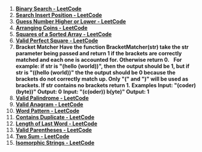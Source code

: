 ﻿1. [**Binary Search - LeetCode**](https://leetcode.com/problems/binary-search/)
1. [**Search Insert Position - LeetCode**](https://leetcode.com/problems/search-insert-position/)
1. [**Guess Number Higher or Lower - LeetCode**](https://leetcode.com/problems/guess-number-higher-or-lower/)
1. [**Arranging Coins - LeetCode**](https://leetcode.com/problems/arranging-coins/)
1. [**Squares of a Sorted Array - LeetCode**](https://leetcode.com/problems/squares-of-a-sorted-array/)
1. [**Valid Perfect Square - LeetCode**](https://leetcode.com/problems/valid-perfect-square/)
  1. **Bracket Matcher Have the function BracketMatcher(str) take the str parameter being passed and return 1 if the brackets are correctly matched and each one is accounted for. Otherwise return 0.**
  ` `**For example: if str is "(hello (world))", then the output should be 1, but if str is "((hello (world))" the the output should be 0 because the brackets do not correctly match up. Only "(" and ")" will be used as brackets. If str contains no brackets return 1.** 
  **Examples Input: "(coder)(byte))" Output: 0** 
  **Input: "(c(oder)) b(yte)" Output: 1**
1. [**Valid Palindrome - LeetCode**](https://leetcode.com/problems/valid-palindrome/)
1. [**Valid Anagram - LeetCode**](https://leetcode.com/problems/valid-anagram/)
1. [**Word Pattern - LeetCode**](https://leetcode.com/problems/word-pattern/)
1. [**Contains Duplicate - LeetCode**](https://leetcode.com/problems/contains-duplicate/)
1. [**Length of Last Word - LeetCode**](https://leetcode.com/problems/length-of-last-word/)
1. [**Valid Parentheses - LeetCode**](https://leetcode.com/problems/valid-parentheses/)
1. [**Two Sum - LeetCode**](https://leetcode.com/problems/two-sum/)
1. [**Isomorphic Strings - LeetCode**](https://leetcode.com/problems/isomorphic-strings/)
